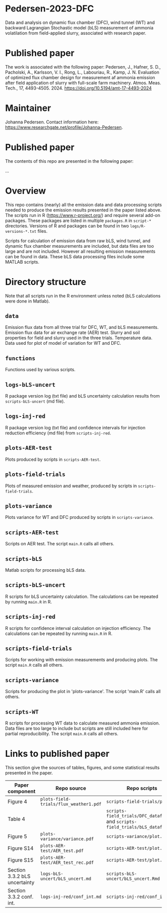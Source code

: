 # Pedersen-2023-DFC
Data and analysis on dynamic flux chamber (DFC), wind tunnel (WT) and backward Lagrangian Stochastic model (bLS) measurement of ammonia volatilation from field-applied slurry, associated with research paper.

# Published paper
The work is associated with the following paper: 
Pedersen, J., Hafner, S. D., Pacholski, A., Karlsson, V. I., Rong, L., Labouriau, R., Kamp, J. N. Evaluation of optimized flux chamber design for measurement af ammonia emission after field application of slurry with full-scale farm machinery. Atmos. Meas. Tech., 17, 4493-4505. 2024. https://doi.org/10.5194/amt-17-4493-2024

# Maintainer
Johanna Pedersen.
Contact information here: <https://www.researchgate.net/profile/Johanna-Pedersen>.

# Published paper
The contents of this repo are presented in the following paper:

...


# Overview
This repo contains (nearly) all the emission data and data processing scripts needed to produce the emission results presented in the paper listed above.
The scripts run in R (<https://www.r-project.org/>) and require several add-on packages.
These packages are listed in multiple `packages.R` in `script-*` directories.
Versions of R and packages can be found in two `logs/R-versions-*.txt` files.

Scripts for calculation of emission data from raw bLS, wind tunnel, and dynamic flux chamber measurements are included, but data files are too large and are not included. 
However all resulting emission measurements can be found in data.
These bLS data processing files include some MATLAB scripts.

# Directory structure

Note that all scripts run in the R environment unless noted (bLS calculations were done in Matlab).

## `data`
Emission flux data from all three trial for DFC, WT, and bLS measurements.
Emission flux data for air exchange rate (AER) test. 
Slurry and soil properties for field and slurry used in the three trials. 
Temperature data. 
Data used for plot of model of variation for WT and DFC. 

## `functions`
Functions used by various scripts.

## `logs-bLS-uncert`
R package version log (txt file) and bLS uncertainty calculation results from `scripts-bLS-uncert` (md file).

## `logs-inj-red`
R package version log (txt file) and confidence intervals for injection reduction efficiency (md file) from `scripts-inj-red`.

## `plots-AER-test`
Plots produced by scripts in `scripts-AER-test`.

## `plots-field-trials`
Plots of measured emission and weather, produced by scripts in `scripts-field-trials`.

## `plots-variance`
Plots variance for WT and DFC produced by scripts in `scripts-variance`.

## `scripts-AER-test`
Scripts on AER test.
The script `main.R` calls all others.

## `scripts-bLS`
Matlab scripts for processing bLS data.

## `scripts-bLS-uncert`
R scripts for bLS uncertainty calculation.
The calculations can be repeated by running `main.R` in R.

## `scripts-inj-red`
R scripts for confidence interval calculation on injection efficiency.
The calculations can be repeated by running `main.R` in R.

## `scripts-field-trials`
Scripts for working with emission measurements and producing plots.
The script `main.R` calls all others.

## `scripts-variance`
Scripts for producing the plot in 'plots-variance'. 
The script 'main.R' calls all others. 

## `scripts-WT`
R scripts for processing WT data to calculate measured ammonia emission. 
Data files are too large to include but scripts are still included here for partial reproducibility.
The script `main.R` calls all others. 

# Links to published paper
This section give the sources of tables, figures, and some statistical results presented in the paper.

| Paper component          |  Repo source                             |  Repo scripts             |
|-----------------         |-----------------                         |---------------            |
|    Figure 4              | `plots-field-trials/flux_weather1.pdf`       | `scripts-field-trials/plot.R` |
|    Table 4               |           | `scripts-field_trials/DFC_dataframe.R` and `scripts-field_trials/bLS_dataframe.R`      |
|    Figure 5              | `plots-variance/variance.pdf`      | `scripts-variance/plot.R`   |
| Figure S14               | `plots-AER-test/AER_test.pdf`                       | `scripts-AER-test/plot.R`|
| Figure S15               | `plots-AER-test/AER_test_rec.pdf`                    | `scripts-AER-test/plot.R` |
| Section 3.3.2 bLS uncertainty   | `logs-bLS-uncert/bLS_uncert.md`            | `scripts-bLS-uncert/bLS_uncert.Rmd` |
| Section 3.3.2 conf. int.        | `logs-inj-red/conf_int.md`            | `scripts-inj-red/conf_int.Rmd` |
